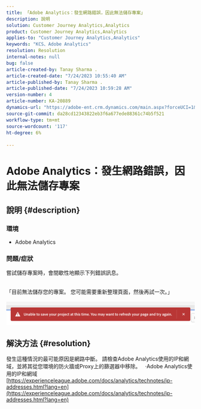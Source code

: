 ```yaml
---
title: 「Adobe Analytics：發生網路錯誤，因此無法儲存專案」
description: 說明
solution: Customer Journey Analytics,Analytics
product: Customer Journey Analytics,Analytics
applies-to: "Customer Journey Analytics,Analytics"
keywords: "KCS、Adobe Analytics"
resolution: Resolution
internal-notes: null
bug: false
article-created-by: Tanay Sharma .
article-created-date: "7/24/2023 10:55:40 AM"
article-published-by: Tanay Sharma .
article-published-date: "7/24/2023 10:59:28 AM"
version-number: 4
article-number: KA-20889
dynamics-url: "https://adobe-ent.crm.dynamics.com/main.aspx?forceUCI=1&pagetype=entityrecord&etn=knowledgearticle&id=96e8609b-102a-ee11-bdf4-6045bd006239"
source-git-commit: da28cd12343822eb3f6a677ede88361c74b5f521
workflow-type: tm+mt
source-wordcount: '117'
ht-degree: 6%

---
```


# Adobe Analytics：發生網路錯誤，因此無法儲存專案

## 說明 {#description}


### 環境

- Adobe Analytics


### 問題/症狀

嘗試儲存專案時，會間歇性地顯示下列錯誤訊息。

<br>「目前無法儲存您的專案。 您可能需要重新整理頁面，然後再試一次。」<br><br>![](assets/___97e8609b-102a-ee11-bdf4-6045bd006239___.png)

## 解決方法 {#resolution}


發生這種情況的最可能原因是網路中斷。 請檢查Adobe Analytics使用的IP和網域，並將其從您環境的防火牆或Proxy上的篩選器中移除。
 
·Adobe Analytics使用的IP和網域
[https://experienceleague.adobe.com/docs/analytics/technotes/ip-addresses.html?lang=en](https://experienceleague.adobe.com/docs/analytics/technotes/ip-addresses.html?lang=en)
